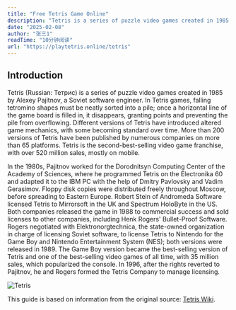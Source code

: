 ```yaml
---
title: "Free Tetris Game Online"
description: "Tetris is a series of puzzle video games created in 1985 by Alexey Pajitnov, a Soviet software engineer. In Tetris games, falling tetromino shapes must be neatly sorted into a pile; once a horizontal line of the game board is filled in, it disappears, granting points and preventing the pile from overflowing. "
date: "2025-02-08"
author: "张三1"
readTime: "10分钟阅读"
url: "https://playtetris.online/tetris"
---
```



## Introduction

Tetris (Russian: Тетрис) is a series of puzzle video games created in 1985 by Alexey Pajitnov, a Soviet software engineer. In Tetris games, falling tetromino shapes must be neatly sorted into a pile; once a horizontal line of the game board is filled in, it disappears, granting points and preventing the pile from overflowing. Different versions of Tetris have introduced altered game mechanics, with some becoming standard over time. More than 200 versions of Tetris have been published by numerous companies on more than 65 platforms. Tetris is the second-best-selling video game franchise, with over 520 million sales, mostly on mobile.

In the 1980s, Pajitnov worked for the Dorodnitsyn Computing Center of the Academy of Sciences, where he programmed Tetris on the Electronika 60 and adapted it to the IBM PC with the help of Dmitry Pavlovsky and Vadim Gerasimov. Floppy disk copies were distributed freely throughout Moscow, before spreading to Eastern Europe. Robert Stein of Andromeda Software licensed Tetris to Mirrorsoft in the UK and Spectrum HoloByte in the US. Both companies released the game in 1988 to commercial success and sold licenses to other companies, including Henk Rogers' Bullet-Proof Software. Rogers negotiated with Elektronorgtechnica, the state-owned organization in charge of licensing Soviet software, to license Tetris to Nintendo for the Game Boy and Nintendo Entertainment System (NES); both versions were released in 1989. The Game Boy version became the best-selling version of Tetris and one of the best-selling video games of all time, with 35 million sales, which popularized the console. In 1996, after the rights reverted to Pajitnov, he and Rogers formed the Tetris Company to manage licensing.

![Tetris](https://upload.wikimedia.org/wikipedia/commons/4/46/Tetris_logo.png)

This guide is based on information from the original source: [Tetris Wiki](https://en.wikipedia.org/wiki/Tetris).